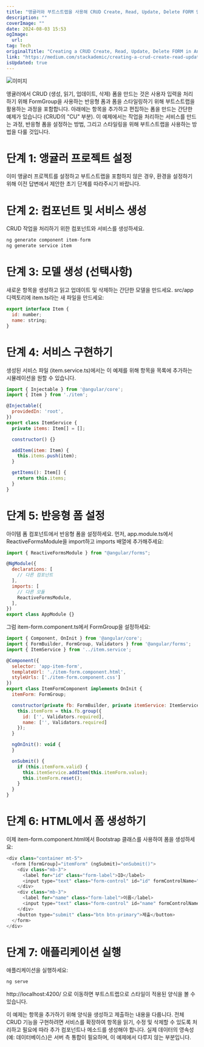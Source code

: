 ```yaml
---
title: "앵귤러와 부트스트랩을 사용해 CRUD Create, Read, Update, Delete FORM 만들기"
description: ""
coverImage: ""
date: 2024-08-03 15:53
ogImage: 
  url: 
tag: Tech
originalTitle: "Creating a CRUD Create, Read, Update, Delete FORM in Angular and Bootstrap"
link: "https://medium.com/stackademic/creating-a-crud-create-read-update-delete-form-in-angular-and-bootstrap-55bc4ee9e247"
isUpdated: true
---
```






![이미지](/assets/img/CreatingaCRUDCreateReadUpdateDeleteFORMinAngularandBootstrap_0.png)

앵귤러에서 CRUD (생성, 읽기, 업데이트, 삭제) 폼을 만드는 것은 사용자 입력을 처리하기 위해 FormGroup을 사용하는 반응형 폼과 폼을 스타일링하기 위해 부트스트랩을 활용하는 과정을 포함합니다. 아래에는 항목을 추가하고 편집하는 폼을 만드는 간단한 예제가 있습니다 (CRUD의 "CU" 부분). 이 예제에서는 작업을 처리하는 서비스를 만드는 과정, 반응형 폼을 설정하는 방법, 그리고 스타일링을 위해 부트스트랩을 사용하는 방법을 다룰 것입니다.

# 단계 1: 앵귤러 프로젝트 설정

이미 앵귤러 프로젝트를 설정하고 부트스트랩을 포함하지 않은 경우, 환경을 설정하기 위해 이전 답변에서 제안한 초기 단계를 따라주시기 바랍니다.

<div class="content-ad"></div>

# 단계 2: 컴포넌트 및 서비스 생성

CRUD 작업을 처리하기 위한 컴포넌트와 서비스를 생성하세요.

```js
ng generate component item-form
ng generate service item
```

# 단계 3: 모델 생성 (선택사항)

<div class="content-ad"></div>

새로운 항목을 생성하고 읽고 업데이트 및 삭제하는 간단한 모델을 만드세요. src/app 디렉토리에 item.ts라는 새 파일을 만드세요:

```js
export interface Item {
  id: number;
  name: string;
}
```

# 단계 4: 서비스 구현하기

생성된 서비스 파일 (item.service.ts)에서는 이 예제를 위해 항목을 목록에 추가하는 시뮬레이션을 원할 수 있습니다.

<div class="content-ad"></div>

```js
import { Injectable } from '@angular/core';
import { Item } from './item';

@Injectable({
  providedIn: 'root',
})
export class ItemService {
  private items: Item[] = [];

  constructor() {}

  addItem(item: Item) {
    this.items.push(item);
  }

  getItems(): Item[] {
    return this.items;
  }
}
```

# 단계 5: 반응형 폼 설정

아이템 폼 컴포넌트에서 반응형 폼을 설정하세요. 먼저, app.module.ts에서 ReactiveFormsModule을 import하고 imports 배열에 추가해주세요:

```js
import { ReactiveFormsModule } from "@angular/forms";

@NgModule({
  declarations: [
    // 다른 컴포넌트
  ],
  imports: [
    // 다른 모듈
    ReactiveFormsModule,
  ],
})
export class AppModule {}
```

<div class="content-ad"></div>

그럼 item-form.component.ts에서 FormGroup을 설정하세요:

```js
import { Component, OnInit } from '@angular/core';
import { FormBuilder, FormGroup, Validators } from '@angular/forms';
import { ItemService } from '../item.service';

@Component({
  selector: 'app-item-form',
  templateUrl: './item-form.component.html',
  styleUrls: ['./item-form.component.css']
})
export class ItemFormComponent implements OnInit {
  itemForm: FormGroup;

  constructor(private fb: FormBuilder, private itemService: ItemService) {
    this.itemForm = this.fb.group({
      id: ['', Validators.required],
      name: ['', Validators.required]
    });
  }

  ngOnInit(): void {
  }

  onSubmit() {
    if (this.itemForm.valid) {
      this.itemService.addItem(this.itemForm.value);
      this.itemForm.reset();
    }
  }
}
```

# 단계 6: HTML에서 폼 생성하기

이제 item-form.component.html에서 Bootstrap 클래스를 사용하여 폼을 생성하세요:

<div class="content-ad"></div>

```js
<div class="container mt-5">
  <form [formGroup]="itemForm" (ngSubmit)="onSubmit()">
    <div class="mb-3">
      <label for="id" class="form-label">ID</label>
      <input type="text" class="form-control" id="id" formControlName="id">
    </div>
    <div class="mb-3">
      <label for="name" class="form-label">이름</label>
      <input type="text" class="form-control" id="name" formControlName="name">
    </div>
    <button type="submit" class="btn btn-primary">제출</button>
  </form>
</div>
```

# 단계 7: 애플리케이션 실행

애플리케이션을 실행하세요:

```js
ng serve
```

<div class="content-ad"></div>

http://localhost:4200/ 으로 이동하면 부트스트랩으로 스타일이 적용된 양식을 볼 수 있습니다.

이 예제는 항목을 추가하기 위해 양식을 생성하고 제출하는 내용을 다룹니다. 전체 CRUD 기능을 구현하려면 서비스를 확장하여 항목을 읽기, 수정 및 삭제할 수 있도록 처리하고 필요에 따라 추가 컴포넌트나 메소드를 생성해야 합니다. 실제 데이터의 영속성(예: 데이터베이스)은 서버 측 통합이 필요하며, 이 예제에서 다루지 않는 부분입니다.

<div class="content-ad"></div>
